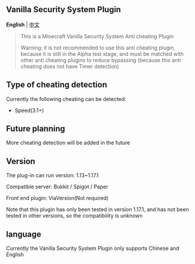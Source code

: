 Vanilla Security System Plugin
--------

**English** | [中文](https://github.com/3cxc/VSS/blob/master/README_cn.md)

> This is a Minecraft Vanilla Security System Anti cheating Plugin 
> 
> Warning: it is not recommended to use this anti cheating plugin, because it is still in the Alpha test stage, and must be matched with other anti cheating plugins to reduce bypassing (because this anti cheating does not have Timer detection)

## Type of cheating detection

Currently the following cheating can be detected:

- Speed(3.1+)

## Future planning

More cheating detection will be added in the future

## Version

The plug-in can run version: 1.13~1.17.1

Compatible server: Bukkit / Spigot / Paper 

Front end plugin: ViaVersion(Not required)

Note that this plugin has only been tested in version 1.17.1, and has not been tested in other versions, so the compatibility is unknown

## language

Currently the Vanilla Security System Plugin only supports Chinese and English
